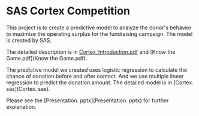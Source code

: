 # SAS Cortex Competition
This project is to create a predictive model to analyze the donor's behavior to maximize the operating surplus for the fundraising campaign. The model is created by SAS.

The detailed description is in [Cortex_Introduction.pdf](Cortex_Introduction.pdf) and [Know the Game.pdf](Know the Game.pdf).

The predictive model we created uses logistic regression to calculate the chance of donation before and after contact. And we use multiple linear regression to predict the donation amount. The detailed model is in [Cortex. sas](Cortex. sas).

Please see the [Presentation. pptx](Presentation. pptx) for further explanation.
